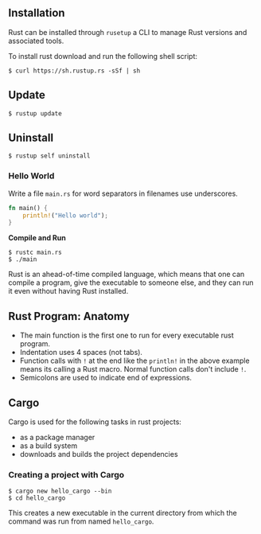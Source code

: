 ## Installation

Rust can be installed through `rusetup` a CLI to manage Rust versions and
associated tools.

To install rust download and run the following shell script:

```
$ curl https://sh.rustup.rs -sSf | sh
```

## Update

```
$ rustup update
```

## Uninstall

```
$ rustup self uninstall
```
### Hello World

Write a file `main.rs` for word separators in filenames use underscores.

```rust
fn main() {
    println!("Hello world");
}
```

**Compile and Run**

```
$ rustc main.rs
$ ./main
```
Rust is an ahead-of-time compiled language, which means that one can compile a
program, give the executable to someone else, and they can run it even without
having Rust installed.

## Rust Program: Anatomy

- The main function is the first one to run for every executable rust program.
- Indentation uses 4 spaces (not tabs).
- Function calls with `!` at the end like the `println!` in the above example
  means its calling a Rust macro. Normal function calls don't include `!`.
- Semicolons are used to indicate end of expressions.


## Cargo

Cargo is used for the following tasks in rust projects:
- as a package manager
- as a build system
- downloads and builds the project dependencies

### Creating a project with Cargo

```
$ cargo new hello_cargo --bin
$ cd hello_cargo
```

This creates a new executable in the current directory from which the command
was run from named `hello_cargo`. 
